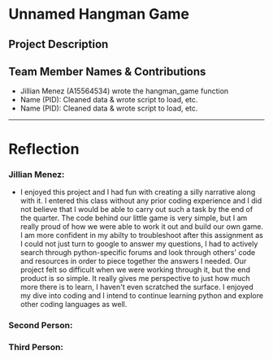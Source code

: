 # Unnamed Hangman Game

## Project Description


## Team Member Names & Contributions
* Jillian Menez (A15564534) wrote the hangman_game function
* Name (PID): Cleaned data & wrote script to load, etc.
* Name (PID): Cleaned data & wrote script to load, etc.

<hr>




# Reflection


### Jillian Menez: 
- I enjoyed this project and I had fun with creating a silly narrative along with it. I entered this class without any prior coding experience and I did not believe that I would be able to carry out such a task by the end of the quarter. The code behind our little game is very simple, but I am really proud of how we were able to work it out and build our own game. I am more confident in my abilty to troubleshoot after this assignment as I could not just turn to google to answer my questions, I had to actively search through python-specific forums and look through others' code and resources in order to piece together the answers I needed. Our project felt so difficult when we were working through it, but the end product is so simple. It really gives me perspective to just how much more there is to learn, I haven't even scratched the surface. I enjoyed my dive into coding and I intend to continue learning python and explore other coding languages as well. 

### Second Person: 

### Third Person: 
